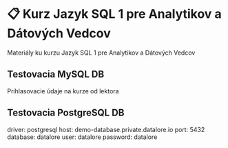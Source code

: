 # 📋 Kurz Jazyk SQL 1 pre Analytikov a Dátových Vedcov
Materiály ku kurzu Jazyk SQL 1 pre Analytikov a Dátových Vedcov

## Testovacia MySQL DB 
Prihlasovacie údaje na kurze od lektora

## Testovacia PostgreSQL DB
driver: postgresql
host: demo-database.private.datalore.io
port: 5432
database: datalore
user: datalore
password: datalore


